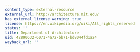 ```yaml
---
content_type: external-resource
external_url: http://architecture.mit.edu/
has_external_license_warning: true
license: https://en.wikipedia.org/wiki/All_rights_reserved
status: ''
title: Department of Architecture
uid: 42890632-6071-4a72-bb71-bd8044fd1a24
wayback_url: ''
---
```

